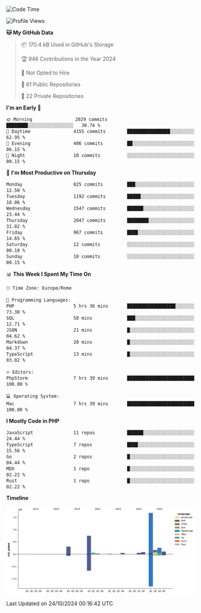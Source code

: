 <!--START_SECTION:waka-->
![Code Time](http://img.shields.io/badge/Code%20Time-5%2C404%20hrs%2035%20mins-blue)

![Profile Views](http://img.shields.io/badge/Profile%20Views-0-blue)

**🐱 My GitHub Data** 

> 📦 170.4 kB Used in GitHub's Storage 
 > 
> 🏆 946 Contributions in the Year 2024
 > 
> 🚫 Not Opted to Hire
 > 
> 📜 61 Public Repositories 
 > 
> 🔑 22 Private Repositories 
 > 
**I'm an Early 🐤** 

```text
🌞 Morning                2029 commits        ████████░░░░░░░░░░░░░░░░░   30.74 % 
🌆 Daytime                4155 commits        ████████████████░░░░░░░░░   62.95 % 
🌃 Evening                406 commits         ██░░░░░░░░░░░░░░░░░░░░░░░   06.15 % 
🌙 Night                  10 commits          ░░░░░░░░░░░░░░░░░░░░░░░░░   00.15 % 
```
📅 **I'm Most Productive on Thursday** 

```text
Monday                   825 commits         ███░░░░░░░░░░░░░░░░░░░░░░   12.50 % 
Tuesday                  1192 commits        █████░░░░░░░░░░░░░░░░░░░░   18.06 % 
Wednesday                1547 commits        ██████░░░░░░░░░░░░░░░░░░░   23.44 % 
Thursday                 2047 commits        ████████░░░░░░░░░░░░░░░░░   31.02 % 
Friday                   967 commits         ████░░░░░░░░░░░░░░░░░░░░░   14.65 % 
Saturday                 12 commits          ░░░░░░░░░░░░░░░░░░░░░░░░░   00.18 % 
Sunday                   10 commits          ░░░░░░░░░░░░░░░░░░░░░░░░░   00.15 % 
```


📊 **This Week I Spent My Time On** 

```text
🕑︎ Time Zone: Europe/Rome

💬 Programming Languages: 
PHP                      5 hrs 36 mins       ██████████████████░░░░░░░   73.30 % 
SQL                      58 mins             ███░░░░░░░░░░░░░░░░░░░░░░   12.71 % 
JSON                     21 mins             █░░░░░░░░░░░░░░░░░░░░░░░░   04.62 % 
Markdown                 20 mins             █░░░░░░░░░░░░░░░░░░░░░░░░   04.37 % 
TypeScript               13 mins             █░░░░░░░░░░░░░░░░░░░░░░░░   03.02 % 

🔥 Editors: 
PhpStorm                 7 hrs 39 mins       █████████████████████████   100.00 % 

💻 Operating System: 
Mac                      7 hrs 39 mins       █████████████████████████   100.00 % 
```

**I Mostly Code in PHP** 

```text
JavaScript               11 repos            ██████░░░░░░░░░░░░░░░░░░░   24.44 % 
TypeScript               7 repos             ████░░░░░░░░░░░░░░░░░░░░░   15.56 % 
Go                       2 repos             █░░░░░░░░░░░░░░░░░░░░░░░░   04.44 % 
MDX                      1 repo              █░░░░░░░░░░░░░░░░░░░░░░░░   02.22 % 
Rust                     1 repo              █░░░░░░░░░░░░░░░░░░░░░░░░   02.22 % 
```



**Timeline**

![Lines of Code chart](https://raw.githubusercontent.com/frnwtr/frnwtr/main/assets/bar_graph.png)


 Last Updated on 24/10/2024 00:16:42 UTC
<!--END_SECTION:waka-->
